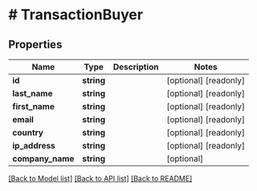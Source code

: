 # # TransactionBuyer

## Properties

Name | Type | Description | Notes
------------ | ------------- | ------------- | -------------
**id** | **string** |  | [optional] [readonly] 
**last_name** | **string** |  | [optional] [readonly] 
**first_name** | **string** |  | [optional] [readonly] 
**email** | **string** |  | [optional] [readonly] 
**country** | **string** |  | [optional] [readonly] 
**ip_address** | **string** |  | [optional] [readonly] 
**company_name** | **string** |  | [optional] 

[[Back to Model list]](../../README.md#documentation-for-models) [[Back to API list]](../../README.md#documentation-for-api-endpoints) [[Back to README]](../../README.md)


